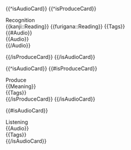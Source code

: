 <div class="card-container">

  <!-- Recognition Card -->
  {{^isAudioCard}}
  {{^isProduceCard}}
    <div class="front-container recognition">
      <div class="quest-wrapper">
        <span class="quest">Recognition</span>
      </div>
      <div class="question-wrapper toggler">
        <span class="expression">{{kanji::Reading}}</span>
        <span class="furigana hidden">{{furigana::Reading}}</span>
        <span class="tags hidden">{{Tags}}</span>
      </div>
      {{#Audio}}<div class="audio">{{Audio}}</div>{{/Audio}}
    </div>
  </div>
  {{/isProduceCard}}
  {{/isAudioCard}}

  <!-- Produce Card -->
  {{^isAudioCard}}
  {{#isProduceCard}}
  <div class="front-container production">
    <div class="quest-wrapper">
      <span class="quest">Produce</span>
    </div>
    <div class="question-wrapper phrase">
      <div class="meaning">{{Meaning}}</div>
      <span class="tags">{{Tags}}</span>
    </div>
  </div>
  {{/isProduceCard}}
  {{/isAudioCard}}

  <!-- Audio Card -->
  {{#isAudioCard}}
  <div class="front-container listening">
    <div class="quest-wrapper">
      <span class="quest">Listening</span>
    </div>
    <div class="question-wrapper">
      <div class="">{{Audio}}</div>
      <span class="tags">{{Tags}}</span>
    </div>
  </div>
  {{/isAudioCard}}

</div>

<!-- ----------------------------------------------------------------- -->
<!-- ----------------------------------------------------------------- -->
<script>
  const toggler = document.querySelector('.toggler');
  const expression = document.querySelector('.expression');
  const furigana = document.querySelector('.furigana');
  const quest = document.querySelector('.quest');
  const tags = document.querySelector('.tags');

  const modes = {
    'kanji': 'furigana',
    'furigana': 'kanji',
  };

  toggler.onclick = function () {
    const currentMode = this.classList.contains('furigana') ? 'furigana' : 'kanji';
    const newMode = modes[currentMode];

    this.classList.remove(currentMode);
    this.classList.add(newMode);

    if (newMode === 'kanji') {
      expression.classList.remove('hidden');
      furigana.classList.add('hidden');
      tags.classList.add('hidden');
    } else {
      expression.classList.add('hidden');
      furigana.classList.remove('hidden');
      tags.classList.remove('hidden');
    }
  }
</script>